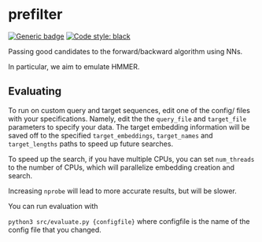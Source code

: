 # prefilter
[![Generic badge](https://img.shields.io/badge/Contributions-Welcome-brightgreen.svg)](CONTRIBUTING.md)
<a href="https://github.com/psf/black"><img alt="Code style: black" src="https://img.shields.io/badge/code%20style-black-000000.svg"></a>

Passing good candidates to the forward/backward algorithm using NNs.

In particular, we aim to emulate HMMER.


## Evaluating
To run on custom query and target sequences, edit one of the config/ files with your specifications. 
Namely, edit the the `query_file` and  `target_file` parameters to specify your data. 
The target embedding information will be saved off to the specified `target_embeddings`, `target_names` and `target_lengths` paths to speed up future searches. 

To speed up the search, if you have multiple CPUs, you can set `num_threads` to the number of CPUs, which will parallelize embedding creation and search. 

Increasing `nprobe` will lead to more accurate results, but will be slower. 

You can run evaluation with 

`python3 src/evaluate.py {configfile}` where configfile is the name of the config file that you changed. 
